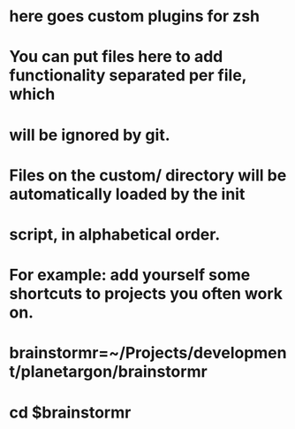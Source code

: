 # here goes custom plugins for zsh
# You can put files here to add functionality separated per file, which
# will be ignored by git.
# Files on the custom/ directory will be automatically loaded by the init
# script, in alphabetical order.

# For example: add yourself some shortcuts to projects you often work on.
#
# brainstormr=~/Projects/development/planetargon/brainstormr
# cd $brainstormr
#
